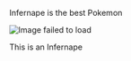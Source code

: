 Infernape is the best Pokemon

![Image failed to load](https://www.google.com/url?sa=i&url=https%3A%2F%2Fwww.amazon.com%2FPokemon-Infernape-Steam-Siege-Holo%2Fdp%2FB01IUAIBXE&psig=AOvVaw24EzHOfvZZC_RkiW9gnigq&ust=1637162884530000&source=images&cd=vfe&ved=0CAgQjRxqFwoTCODjnpqZnfQCFQAAAAAdAAAAABAI)

This is an Infernape
